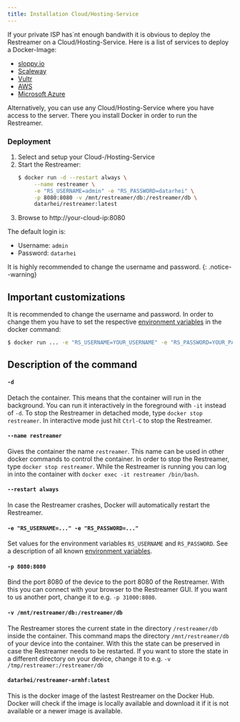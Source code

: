 ```yaml
---
title: Installation Cloud/Hosting-Service
---
```


If your private ISP has´nt enough bandwith it is obvious to deploy the Restreamer on a Cloud/Hosting-Service. Here is a list of services to deploy a Docker-Image:

* [sloppy.io](https://sloppy.io/)
* [Scaleway](https://www.scaleway.com/imagehub/docker/)
* [Vultr](https://www.vultr.com/apps/docker)
* [AWS](https://docs.docker.com/docker-for-aws/)
* [Microsoft Azure](https://docs.docker.com/docker-for-azure/)

Alternatively, you can use any Cloud/Hosting-Service where you have access to the server. There you install Docker in order to run the Restreamer.

### Deployment

1. Select and setup your Cloud-/Hosting-Service
2. Start the Restreamer:    
   ```sh
   $ docker run -d --restart always \
        --name restreamer \
        -e "RS_USERNAME=admin" -e "RS_PASSWORD=datarhei" \
        -p 8080:8080 -v /mnt/restreamer/db:/restreamer/db \
        datarhei/restreamer:latest
   ```
3. Browse to http://your-cloud-ip:8080

The default login is:

* Username: `admin`
* Password: `datarhei`

It is highly recommended to change the username and password.
{: .notice--warning}

## Important customizations

It is recommended to change the username and password. In order to change them you have to set the respective [environment variables](references-environment-vars.html)
in the docker command:

```sh
$ docker run ... -e "RS_USERNAME=YOUR_USERNAME" -e "RS_PASSWORD=YOUR_PASSWORD" ...
```

## Description of the command

#### `-d`

Detach the container. This means that the container will run in the background. You can run it interactively in the foreground with
`-it` instead of `-d`. To stop the Restreamer in detached mode, type `docker stop restreamer`. In interactive mode just hit `Ctrl-C` to
stop the Restreamer.

#### `--name restreamer`

Gives the container the name `restreamer`. This name can be used in other docker commands to control the container. In order to
stop the Restreamer, type `docker stop restreamer`. While the Restreamer is running you can log in into the container with `docker exec -it restreamer /bin/bash`.

#### `--restart always`

In case the Restreamer crashes, Docker will automatically restart the Restreamer.

#### `-e "RS_USERNAME=..." -e "RS_PASSWORD=..."`

Set values for the environment variables `RS_USERNAME` and `RS_PASSWORD`. See a description of all known [environment variables](references-environment-vars.html).

#### `-p 8080:8080`

Bind the port 8080 of the device to the port 8080 of the Restreamer. With this you can connect with your browser to the Restreamer GUI.
If you want to us another port, change it to e.g. `-p 31000:8080`.

#### `-v /mnt/restreamer/db:/restreamer/db`

The Restreamer stores the current state in the directory `/restreamer/db` inside the container. This command maps the directory `/mnt/restreamer/db`
of your device into the container. With this the state can be preserved in case the Restreamer needs to be restarted. If you want to store
the state in a different directory on your device, change it to e.g. `-v /tmp/restreamer:/restreamer/db`

#### `datarhei/restreamer-armhf:latest`

This is the docker image of the lastest Restreamer on the Docker Hub. Docker will check if the image is locally available
and download it if it is not available or a newer image is available.